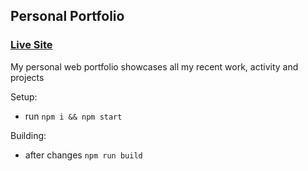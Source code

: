 ## Personal Portfolio

### [Live Site](https://personal-website.awwad.repl.co/)

My personal web portfolio showcases all my recent work, activity and projects

Setup:
- run ```npm i && npm start```

Building:
-  after changes ```npm run build```
